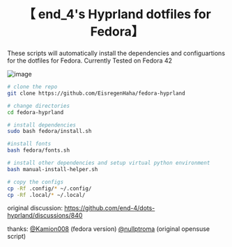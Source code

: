 <div align="center">
    <h1>【 end_4's Hyprland dotfiles for Fedora】</h1>
    <h3></h3>
</div>

These scripts will automatically install the dependencies and configuartions for the dotfiles for Fedora.
Currently Tested on Fedora 42

![image](https://github.com/user-attachments/assets/c824d283-de7a-4730-a310-d6b468a71689)

```bash
# clone the repo
git clone https://github.com/EisregenHaha/fedora-hyprland

# change directories 
cd fedora-hyprland

# install dependencies
sudo bash fedora/install.sh

#install fonts
bash fedora/fonts.sh

# install other dependencies and setup virtual python environment
bash manual-install-helper.sh

# copy the configs
cp -Rf .config/* ~/.config/
cp -Rf .local/* ~/.local/

 ```

original discussion: https://github.com/end-4/dots-hyprland/discussions/840


thanks:
[@Kamion008](https://github.com/Kamion008) (fedora version)
[@nullptroma](https://github.com/nullptroma) (original opensuse script)
